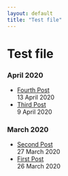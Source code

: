 ```yaml
---
layout: default
title: "Test file"
---
```


# Test file

<h3>April 2020</h3>

<ul>
<li><a href="/TestBlog3/testing/travel/2020/04/13/fourth-post.html">Fourth Post</a></li>
<time>13 April 2020</time>

<li><a href="/TestBlog3/blog/learning/2020/04/09/third-post.html">Third Post</a></li>
<time> 9 April 2020</time>

</ul>
<h3>March 2020</h3>

<ul>
<li><a href="/TestBlog3/learning/travel/2020/03/27/second-post.html">Second Post</a></li>
<time>27 March 2020</time>

<li><a href="/TestBlog3/blog/travel/2020/03/26/first-post.html">First Post</a></li>
<time>26 March 2020</time>
